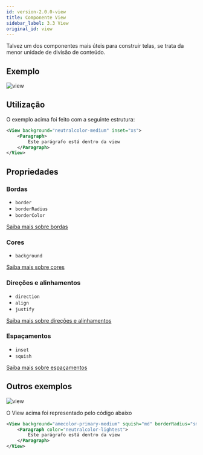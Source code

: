 ```yaml
---
id: version-2.0.0-view
title: Componente View
sidebar_label: 3.3 View
original_id: view
---
```



Talvez um dos componentes mais úteis para construir telas, se trata da menor unidade de divisão de conteúdo.

## Exemplo

![view](assets/old_versions/view.png)

## Utilização

O exemplo acima foi feito com a seguinte estrutura:

```xml
<View background="neutralcolor-medium" inset="xs">
    <Paragraph>
        Este parágrafo está dentro da view
    </Paragraph>
</View>
``` 

## Propriedades

### Bordas

* `border`
* `borderRadius`
* `borderColor`

[Saiba mais sobre bordas](border.md)

### Cores

* `background`

[Saiba mais sobre cores](color.md)

### Direções e alinhamentos

* `direction`
* `align`
* `justify`

[Saiba mais sobre direções e alinhamentos](flex.md)

### Espaçamentos

* `inset`
* `squish`

[Saiba mais sobre espaçamentos](space.md)

## Outros exemplos

![view](assets/old_versions/view2.jpg)

O View acima foi representado pelo código abaixo

```xml
<View background="amecolor-primary-medium" squish="md" borderRadius="sm">
    <Paragraph color="neutralcolor-lightest">
        Este parágrafo está dentro da view
    </Paragraph>
</View>
``` 
